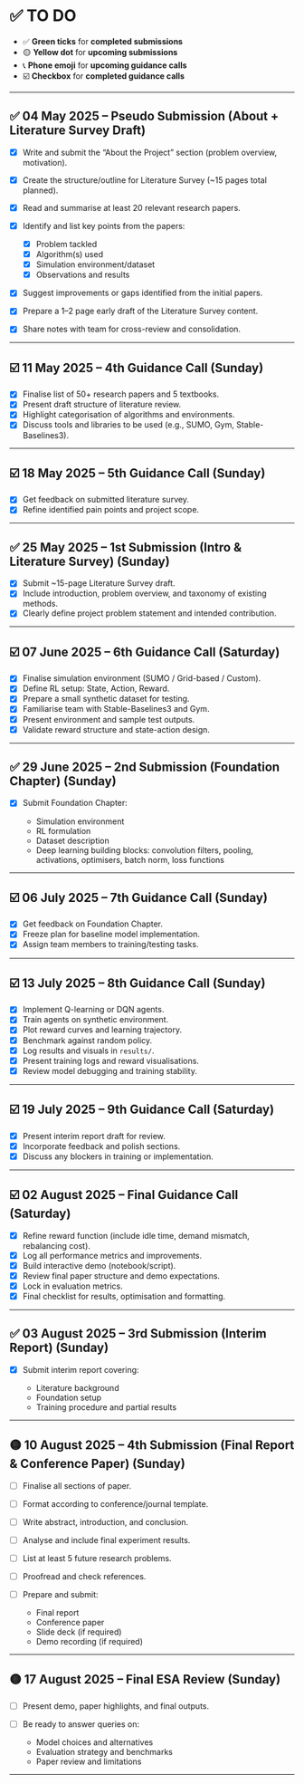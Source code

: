# ✅ TO DO

* ✅ **Green ticks** for **completed submissions**
* 🟡 **Yellow dot** for **upcoming submissions**
* 📞 **Phone emoji** for **upcoming guidance calls**
* ☑️ **Checkbox** for **completed guidance calls**

---

## ✅ 04 May 2025 – Pseudo Submission (About + Literature Survey Draft)

* [x] Write and submit the “About the Project” section (problem overview, motivation).
* [x] Create the structure/outline for Literature Survey (\~15 pages total planned).
* [x] Read and summarise at least 20 relevant research papers.
* [x] Identify and list key points from the papers:

  * [x] Problem tackled
  * [x] Algorithm(s) used
  * [x] Simulation environment/dataset
  * [x] Observations and results
* [x] Suggest improvements or gaps identified from the initial papers.
* [x] Prepare a 1–2 page early draft of the Literature Survey content.
* [x] Share notes with team for cross-review and consolidation.

---

## ☑️ 11 May 2025 – 4th Guidance Call (Sunday)

* [x] Finalise list of 50+ research papers and 5 textbooks.
* [x] Present draft structure of literature review.
* [x] Highlight categorisation of algorithms and environments.
* [x] Discuss tools and libraries to be used (e.g., SUMO, Gym, Stable-Baselines3).

---

## ☑️ 18 May 2025 – 5th Guidance Call (Sunday)

* [x] Get feedback on submitted literature survey.
* [x] Refine identified pain points and project scope.

---

## ✅ 25 May 2025 – 1st Submission (Intro & Literature Survey) (Sunday)

* [x] Submit \~15-page Literature Survey draft.
* [x] Include introduction, problem overview, and taxonomy of existing methods.
* [x] Clearly define project problem statement and intended contribution.

---

## ☑️ 07 June 2025 – 6th Guidance Call (Saturday)

* [x] Finalise simulation environment (SUMO / Grid-based / Custom).
* [x] Define RL setup: State, Action, Reward.
* [x] Prepare a small synthetic dataset for testing.
* [x] Familiarise team with Stable-Baselines3 and Gym.
* [x] Present environment and sample test outputs.
* [x] Validate reward structure and state-action design.

---

## ✅ 29 June 2025 – 2nd Submission (Foundation Chapter) (Sunday)

* [x] Submit Foundation Chapter:

  * Simulation environment
  * RL formulation
  * Dataset description
  * Deep learning building blocks: convolution filters, pooling, activations, optimisers, batch norm, loss functions

---

## ☑️ 06 July 2025 – 7th Guidance Call (Sunday)

* [x] Get feedback on Foundation Chapter.
* [x] Freeze plan for baseline model implementation.
* [x] Assign team members to training/testing tasks.

---

## ☑️ 13 July 2025 – 8th Guidance Call (Sunday)

* [x] Implement Q-learning or DQN agents.
* [x] Train agents on synthetic environment.
* [x] Plot reward curves and learning trajectory.
* [x] Benchmark against random policy.
* [x] Log results and visuals in `results/`.
* [x] Present training logs and reward visualisations.
* [x] Review model debugging and training stability.

---

## ☑️ 19 July 2025 – 9th Guidance Call (Saturday)

* [x] Present interim report draft for review.
* [x] Incorporate feedback and polish sections.
* [x] Discuss any blockers in training or implementation.

---

## ☑️ 02 August 2025 – Final Guidance Call (Saturday)

* [X] Refine reward function (include idle time, demand mismatch, rebalancing cost).
* [X] Log all performance metrics and improvements.
* [X] Build interactive demo (notebook/script).
* [X] Review final paper structure and demo expectations.
* [X] Lock in evaluation metrics.
* [X] Final checklist for results, optimisation and formatting.

---

## ✅ 03 August 2025 – 3rd Submission (Interim Report) (Sunday)

* [X] Submit interim report covering:

  * Literature background
  * Foundation setup
  * Training procedure and partial results

---

## 🟡 10 August 2025 – 4th Submission (Final Report & Conference Paper) (Sunday)

* [ ] Finalise all sections of paper.
* [ ] Format according to conference/journal template.
* [ ] Write abstract, introduction, and conclusion.
* [ ] Analyse and include final experiment results.
* [ ] List at least 5 future research problems.
* [ ] Proofread and check references.
* [ ] Prepare and submit:

  * Final report
  * Conference paper
  * Slide deck (if required)
  * Demo recording (if required)

---

## 🟡 17 August 2025 – Final ESA Review (Sunday)

* [ ] Present demo, paper highlights, and final outputs.
* [ ] Be ready to answer queries on:

  * Model choices and alternatives
  * Evaluation strategy and benchmarks
  * Paper review and limitations

---
